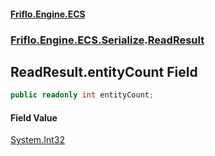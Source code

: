 #### [Friflo.Engine.ECS](index.md#'index')
### [Friflo.Engine.ECS.Serialize](Friflo.Engine.ECS.Serialize.md#'Friflo.Engine.ECS.Serialize').[ReadResult](ReadResult.md#'Friflo.Engine.ECS.Serialize.ReadResult')

## ReadResult.entityCount Field

```csharp
public readonly int entityCount;
```

#### Field Value
[System.Int32](https://docs.microsoft.com/en-us/dotnet/api/System.Int32#'System.Int32')